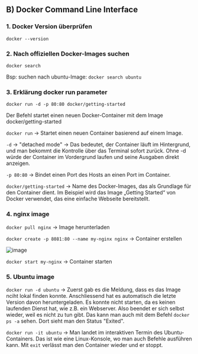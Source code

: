 ## B) Docker Command Line Interface

### 1. Docker Version überprüfen
`docker --version`

### 2. Nach offiziellen Docker-Images suchen
`docker search`

Bsp: suchen nach ubuntu-Image:
`docker search ubuntu`

### 3. Erklärung docker run parameter

`docker run -d -p 80:80 docker/getting-started  `

Der Befehl startet einen neuen Docker-Container mit dem Image docker/getting-started


`docker run` -> Startet einen neuen Container basierend auf einem Image.

`-d` -> "detached mode" -> Das bedeutet, der Container läuft im Hintergrund, und man bekommt die Kontrolle über das Terminal sofort zurück.
Ohne -d würde der Container im Vordergrund laufen und seine Ausgaben direkt anzeigen.

`-p 80:80` -> Bindet einen Port des Hosts an einen Port im Container.

`docker/getting-started` -> Name des Docker-Images, das als Grundlage für den Container dient. Im Beispiel wird das Image „Getting Started“ von Docker verwendet, das eine einfache Webseite bereitstellt.

### 4. nginx image
`docker pull nginx` -> Image herunterladen

`docker create -p 8081:80 --name my-nginx nginx` -> Container erstellen

![image](https://github.com/user-attachments/assets/f3f51a8f-fd97-4d80-ad70-8bc40f37b705)


`docker start my-nginx` -> Container starten


### 5. Ubuntu image
`docker run -d ubuntu` 
-> Zuerst gab es die Meldung, dass es das Image nciht lokal finden konnte. Anschliessend hat es automatisch die letzte Version davon heruntergeladen. Es konnte nicht starten, da es keinen laufenden Dienst hat, wie z.B. ein Webserver. Also beendet er sich selbst wieder, weil es nicht zu tun gibt. Das kann man auch mit dem Befehl `docker ps -a` sehen. Dort sieht man den Status "Exited".

`docker run -it ubuntu`
-> Man landet im interaktiven Termin des Ubuntu-Containers. Das ist wie eine Linux-Konsole, wo man auch Befehle ausführen kann. Mit `exit` verlässt man den Container wieder und er stoppt.





